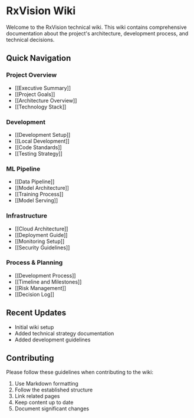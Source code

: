 # RxVision Wiki

Welcome to the RxVision technical wiki. This wiki contains comprehensive documentation about the project's architecture, development process, and technical decisions.

## Quick Navigation

### Project Overview
- [[Executive Summary]]
- [[Project Goals]]
- [[Architecture Overview]]
- [[Technology Stack]]

### Development
- [[Development Setup]]
- [[Local Development]]
- [[Code Standards]]
- [[Testing Strategy]]

### ML Pipeline
- [[Data Pipeline]]
- [[Model Architecture]]
- [[Training Process]]
- [[Model Serving]]

### Infrastructure
- [[Cloud Architecture]]
- [[Deployment Guide]]
- [[Monitoring Setup]]
- [[Security Guidelines]]

### Process & Planning
- [[Development Process]]
- [[Timeline and Milestones]]
- [[Risk Management]]
- [[Decision Log]]

## Recent Updates
- Initial wiki setup
- Added technical strategy documentation
- Added development guidelines

## Contributing
Please follow these guidelines when contributing to the wiki:
1. Use Markdown formatting
2. Follow the established structure
3. Link related pages
4. Keep content up to date
5. Document significant changes 